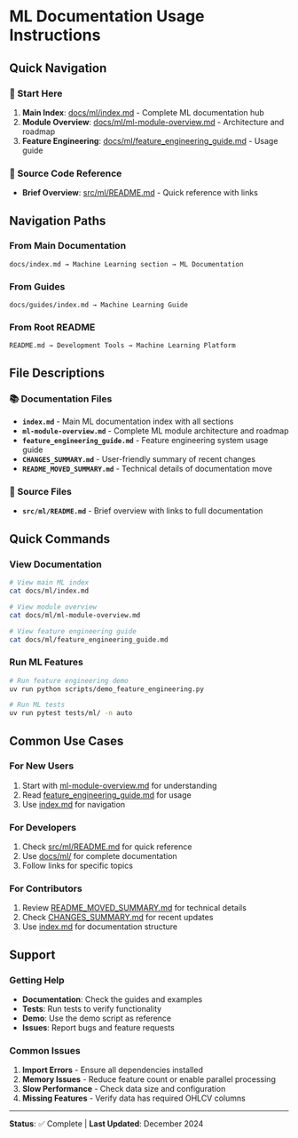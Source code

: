 # ML Documentation Usage Instructions

## Quick Navigation

### 🚀 Start Here
1. **Main Index**: [docs/ml/index.md](index.md) - Complete ML documentation hub
2. **Module Overview**: [docs/ml/ml-module-overview.md](ml-module-overview.md) - Architecture and roadmap
3. **Feature Engineering**: [docs/ml/feature_engineering_guide.md](feature_engineering_guide.md) - Usage guide

### 🔧 Source Code Reference
- **Brief Overview**: [src/ml/README.md](../../src/ml/README.md) - Quick reference with links

## Navigation Paths

### From Main Documentation
```
docs/index.md → Machine Learning section → ML Documentation
```

### From Guides
```
docs/guides/index.md → Machine Learning Guide
```

### From Root README
```
README.md → Development Tools → Machine Learning Platform
```

## File Descriptions

### 📚 Documentation Files
- **`index.md`** - Main ML documentation index with all sections
- **`ml-module-overview.md`** - Complete ML module architecture and roadmap
- **`feature_engineering_guide.md`** - Feature engineering system usage guide
- **`CHANGES_SUMMARY.md`** - User-friendly summary of recent changes
- **`README_MOVED_SUMMARY.md`** - Technical details of documentation move

### 🔧 Source Files
- **`src/ml/README.md`** - Brief overview with links to full documentation

## Quick Commands

### View Documentation
```bash
# View main ML index
cat docs/ml/index.md

# View module overview
cat docs/ml/ml-module-overview.md

# View feature engineering guide
cat docs/ml/feature_engineering_guide.md
```

### Run ML Features
```bash
# Run feature engineering demo
uv run python scripts/demo_feature_engineering.py

# Run ML tests
uv run pytest tests/ml/ -n auto
```

## Common Use Cases

### For New Users
1. Start with [ml-module-overview.md](ml-module-overview.md) for understanding
2. Read [feature_engineering_guide.md](feature_engineering_guide.md) for usage
3. Use [index.md](index.md) for navigation

### For Developers
1. Check [src/ml/README.md](../../src/ml/README.md) for quick reference
2. Use [docs/ml/](.) for complete documentation
3. Follow links for specific topics

### For Contributors
1. Review [README_MOVED_SUMMARY.md](README_MOVED_SUMMARY.md) for technical details
2. Check [CHANGES_SUMMARY.md](CHANGES_SUMMARY.md) for recent updates
3. Use [index.md](index.md) for documentation structure

## Support

### Getting Help
- **Documentation**: Check the guides and examples
- **Tests**: Run tests to verify functionality
- **Demo**: Use the demo script as reference
- **Issues**: Report bugs and feature requests

### Common Issues
1. **Import Errors** - Ensure all dependencies installed
2. **Memory Issues** - Reduce feature count or enable parallel processing
3. **Slow Performance** - Check data size and configuration
4. **Missing Features** - Verify data has required OHLCV columns

---

**Status**: ✅ Complete | **Last Updated**: December 2024
